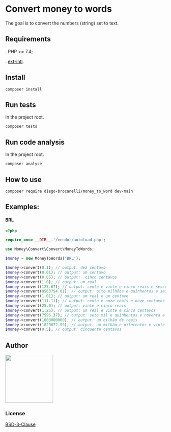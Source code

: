 # Convert money to words

The goal is to convert the numbers (string) set to text.



## Requirements

. PHP >= 7.4;

. [ext-intl](http://php.net/manual/pt_BR/book.intl.php).

## Install

```
composer install
```

## Run tests

In the project root.

```
composer tests
```

## Run code analysis

In the project root.

```
composer analyse
```

## How to use

```
composer require diego-brocanelli/money_to_word dev-main
```

## Examples:
#### BRL <Brazilian currency>

```php
<?php

require_once __DIR__.'/vendor/autoload.php';

use Money\Convert\Convert\MoneyToWords;

$money = new MoneyToWords('BRL');

$money->convert(0.1); // output: dez centavo
$money->convert(0.01); // output: um centavo
$money->convert(0.05); // output:  cinco centavos
$money->convert(1.0); // output: um real
$money->convert(125.67); // output: cento e vinte e cinco reais e sessenta e sete centavos
$money->convert(8563754.01); // output: oito milhões e quinhentos e sessenta e três mil e setecentos e cinquenta e quatro reais e um centavo
$money->convert(1.01); // output: um real e um centavo
$money->convert(111.11); // output: cento e onze reais e onze centavos
$money->convert(25.0); // output: vinte e cinco reais
$money->convert(1.25); // output: um real e vinte e cinco centavos
$money->convert(7596.37); // output: sete mil e quinhentos e noventa e seis reais e trinta e sete centavos
$money->convert(1000000000); // output: um bilhão de reais 
$money->convert(1829672.99); // output: um milhão e oitocentos e vinte e nove mil e seiscentos e setenta e dois reais e noventa e nove centavos 
$money->convert(0.5); // output: cinquenta centavos
```

## Author
<a href="https://www.diegobrocanelli.com.br/">
<img src="https://avatars2.githubusercontent.com/u/4108889?s=460&v=4" width="150px">
</a>

### License
[BSD-3-Clause](LICENSE)
